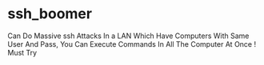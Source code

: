 # ssh_boomer
Can Do Massive ssh Attacks In a LAN Which Have Computers With Same User And Pass, You Can Execute Commands In All The Computer At Once ! Must Try
